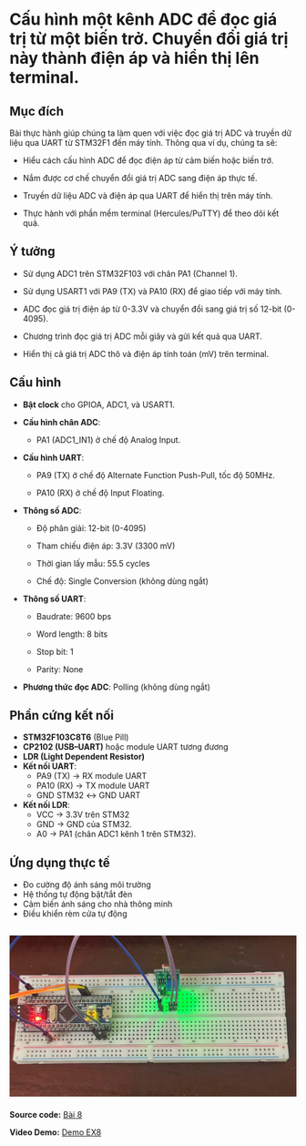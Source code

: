 # Cấu hình một kênh ADC để đọc giá trị từ một biến trở. Chuyển đổi giá trị này thành điện áp và hiển thị lên terminal.
## Mục đích
Bài thực hành giúp chúng ta làm quen với việc đọc giá trị ADC và truyền dữ liệu qua UART từ STM32F1 đến máy tính. Thông qua ví dụ, chúng ta sẽ:

- Hiểu cách cấu hình ADC để đọc điện áp từ cảm biến hoặc biến trở.

- Nắm được cơ chế chuyển đổi giá trị ADC sang điện áp thực tế.

- Truyền dữ liệu ADC và điện áp qua UART để hiển thị trên máy tính.

- Thực hành với phần mềm terminal (Hercules/PuTTY) để theo dõi kết quả.

## Ý tưởng
- Sử dụng ADC1 trên STM32F103 với chân PA1 (Channel 1).

- Sử dụng USART1 với PA9 (TX) và PA10 (RX) để giao tiếp với máy tính.

- ADC đọc giá trị điện áp từ 0-3.3V và chuyển đổi sang giá trị số 12-bit (0-4095).

- Chương trình đọc giá trị ADC mỗi giây và gửi kết quả qua UART.

- Hiển thị cả giá trị ADC thô và điện áp tính toán (mV) trên terminal.

## Cấu hình
- **Bật clock** cho GPIOA, ADC1, và USART1.

- **Cấu hình chân ADC**:

   - PA1 (ADC1_IN1) ở chế độ Analog Input.

- **Cấu hình UART**:

  - PA9 (TX) ở chế độ Alternate Function Push-Pull, tốc độ 50MHz.

  - PA10 (RX) ở chế độ Input Floating.

- **Thông số ADC**:

  - Độ phân giải: 12-bit (0-4095)

  - Tham chiếu điện áp: 3.3V (3300 mV)

  - Thời gian lấy mẫu: 55.5 cycles

  - Chế độ: Single Conversion (không dùng ngắt)

- **Thông số UART**:

  - Baudrate: 9600 bps

  - Word length: 8 bits

  - Stop bit: 1

  - Parity: None

- **Phương thức đọc ADC**: Polling (không dùng ngắt)
## Phần cứng kết nối
- **STM32F103C8T6** (Blue Pill)
- **CP2102 (USB–UART)** hoặc module UART tương đương
- **LDR (Light Dependent Resistor)** 
- **Kết nối UART**:
  - PA9 (TX) → RX module UART
  - PA10 (RX) → TX module UART  
  - GND STM32 ↔ GND UART
- **Kết nối LDR**:
  - VCC → 3.3V trên STM32 
  - GND → GND của STM32.
  - A0 → PA1 (chân ADC1 kênh 1 trên STM32).




## Ứng dụng thực tế
- Đo cường độ ánh sáng môi trường
- Hệ thống tự động bật/tắt đèn
- Cảm biến ánh sáng cho nhà thông minh
- Điều khiển rèm cửa tự động


![alt text](EX8.jpg)  
---

**Source code:** [Bài 8](EX8_lib.c)  

**Video Demo:** [Demo EX8](https://drive.google.com/file/d/1fHd_4chSRnwTCXccJLD6f4aPwpCooSU5/view?usp=drive_link) 
